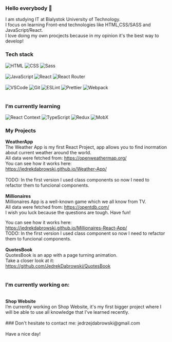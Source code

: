 ### Hello everybody 👋

I am studying IT at Bialystok University of Technology.
<br/>
I focus on learning Front-end technologies like HTML,CSS/SASS and JavaScript/React. 
<br/>
I love doing my own procjects because in my opinion it's the best way to develop!

### Tech stack
<div>
    <img alt="HTML" src="https://img.shields.io/badge/HTML-orange?logo=html5&logoColor=white&style=flat"/>
    <img alt="CSS" src="https://img.shields.io/badge/CSS-blue?logo=css3&style=flat"/>
    <img alt='Sass' src="https://img.shields.io/badge/Sass-pink?logo=sass&logoColor=white&style=flat"/>
</div>
<br/>
<div>
    <img alt="JavaScript" src="https://img.shields.io/badge/JavaScript-yellow?logo=javascript&logoColor=white&style=flat"/>
     <img alt="React" src="https://img.shields.io/badge/React-black?logo=react&logoColor=white&style=flat"/>
     <img alt="React Router" src="https://img.shields.io/badge/ReactRouter-black?logo=React-Router&logoColor=white&style=flat"/>
</div>
<br/>
<div>
   <img alt="VSCode" src="https://img.shields.io/badge/VS Code-blue?logo=Visual-Studio-Code&logoColor=white&style=flat"/>
    <img alt="Git" src="https://img.shields.io/badge/Git-red?logo=git&logoColor=white&style=flat"/>
    <img alt="ESLint" src="https://img.shields.io/badge/ESLint-purple?logo=eslint&logoColor=white&style=flat"/>
    <img alt="Prettier" src="https://img.shields.io/badge/Prettier-24292e?logo=prettier&logoColor=white&style=flat"/>
    <img alt="Webpack" src="https://img.shields.io/badge/Webpack-blue?logo=webpack&logoColor=white&style=flat"/>
</div>
<br/>

### I’m currently learning
<div>
    <img alt="React Context" src="https://img.shields.io/badge/React Context-black?logo=react&logoColor=white&style=flat"/>
    <img alt="TypeScript" src="https://img.shields.io/badge/TypeScript-blue?logo=typescript&logoColor=white&style=flat"/>
    <img alt="Redux" src="https://img.shields.io/badge/Redux-black?logo=redux&style=flat"/>
    <img alt="MobX" src="https://img.shields.io/badge/Mobx-black?logo=mobx&style=flat"/>
</div>

### My Projects
<strong>WeatherApp</strong>
<br/>
 The Weather App is my first React Project, app allows you to find inormation about current weather around the world. 
 <br/>
 All data were fetched from: https://openweathermap.org/
 <br/>
 You can see how it works here:
 <br/>
 https://jedrekdabrowski.github.io/Weather-App/
 <br/>
 <br/>
 TODO:
 In the first version I used class components so now I need to refactor them to funcional components.
<br/>
<br/>
<strong>Millionaires</strong>
 <br/>
 Millionaires App is a well-known game which we all know from TV.
 <br/>
 All data were fetched from: https://opentdb.com/
  <br/>
 I wish you luck because the questions are tough. Have fun!
 
  You can see how it works here:
 <br/>
https://jedrekdabrowski.github.io/Millionaires-React-App/
 <br/>
  TODO:
 In the first version I used class component so now I need to refactor them to funcional components.
<br/>
<br/>
<strong>QuotesBook</strong>
<br/>
QuotesBook is an app with a page turning animation. 
<br/>
  Take a closer look at it:
 <br/>
https://github.com/JedrekDabrowski/QuotesBook
 <br/>
 <br/>
### I’m currently working on:
<br/>
<strong>Shop Website</strong>
<br/>
I’m currently working on Shop Website, it's my first bigger project where I will be able to use all knowledge that I've learned recently.
 <br/>
 <br/>
 ### Don't hesitate to contact me:
 jedrzejdabrowski@gmail.com
 <br/>
 <br/>
 Have a nice day!
